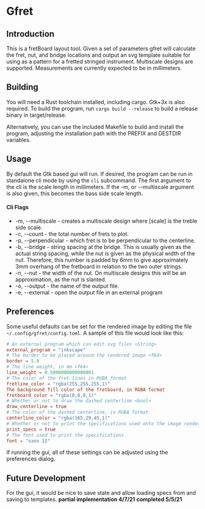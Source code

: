 # Gfret
## Introduction
This is a fretBoard layout tool. Given a set of parameters gfret will
calculate the fret, nut, and bridge locations and output an svg template suitable
for using as a pattern for a fretted stringed instrument. Multiscale designs are
supported. Measurements are currently expected to be in millimeters.
## Building
You will need a Rust toolchain installed, including cargo. Gtk+3x is also
required. To build the program, run ```cargo build --release``` to build a
release binary in target/release.

Alternatively, you can use the included Makefile to build and install the
program, adjusting the installation path with the PREFIX and DESTDIR variables.

## Usage
By default the Gtk based gui will run. If desired, the program can be run in
standalone cli mode by using the ```cli``` subcommand. The first argument to the
cli is the scale length in millimeters. If the -m, or --multiscale argument is
also given, this becomes the bass side scale length.
#### Cli Flags
* -m, --multiscale <scale> - creates a multiscale design where [scale] is
the treble side scale.
* -c, --count <count> - the total number of frets to plot.
* -p, --perpendicular <fret> - which fret is to be perpendicular to the centerline.
* -b, --bridge <spacing> - string spacing at the bridge. This is usually given as
the actual string spacing, while the nut is given as the physical width of the
nut. Therefore, this number is padded by 6mm to give approximately 3mm overhang
of the fretboard in relation to the two outer strings.
* -n, --nut <width> - the width of the nut. On multiscale designs this will be an
approximation, as the nut is slanted.
* -o, --output <file> - the name of the output file.
* -e, --external <program> - open the output file in an external program
## Preferences
Some useful defaults can be set for the rendered image by editing the file
```~/.config/gfret/config.toml```. A sample of this file would look like this:
``` Toml
# An external program which can edit svg files <String>
external_program = "inkscape"
# The border to be placed around the rendered image <f64>
border = 5.0
# The line weight, in mm <f64>
line_weight = 0.5000000000000001
# The color of the fret lines in RGBA format
fretline_color = "rgba(255,255,255,1)"
The background fill color of the fretboard, in RGBA format
fretboard_color = "rgba(0,0,0,1)"
# Whether or not to draw the dashed centerline <bool>
draw_centerline = true
# The color of the dashed centerline, in RGBA format
centerline_color = "rgba(165,29,45,1)"
# Whether or not to print the specifications used onto the image rendering <bool>
print_specs = true
# The font used to print the specifications
font = "sans 12"
```
If running the gui, all of these settings can be adjusted using the preferences
dialog.
## Future Development
For the gui, it would be nice to save state and allow loading specs from and saving
to templates. **partial implementation 4/7/21** **completed 5/5/21**
